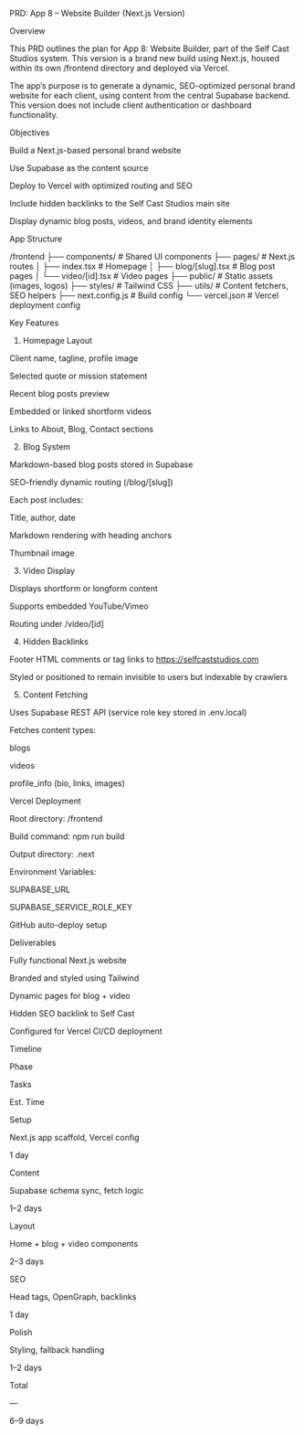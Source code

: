 PRD: App 8 – Website Builder (Next.js Version)

Overview

This PRD outlines the plan for App 8: Website Builder, part of the Self Cast Studios system. This version is a brand new build using Next.js, housed within its own /frontend directory and deployed via Vercel.

The app’s purpose is to generate a dynamic, SEO-optimized personal brand website for each client, using content from the central Supabase backend. This version does not include client authentication or dashboard functionality.

Objectives

Build a Next.js-based personal brand website

Use Supabase as the content source

Deploy to Vercel with optimized routing and SEO

Include hidden backlinks to the Self Cast Studios main site

Display dynamic blog posts, videos, and brand identity elements

App Structure

/frontend
├── components/         # Shared UI components
├── pages/              # Next.js routes
│   ├── index.tsx       # Homepage
│   ├── blog/[slug].tsx # Blog post pages
│   └── video/[id].tsx  # Video pages
├── public/             # Static assets (images, logos)
├── styles/             # Tailwind CSS
├── utils/              # Content fetchers, SEO helpers
├── next.config.js      # Build config
└── vercel.json         # Vercel deployment config

Key Features

1. Homepage Layout

Client name, tagline, profile image

Selected quote or mission statement

Recent blog posts preview

Embedded or linked shortform videos

Links to About, Blog, Contact sections

2. Blog System

Markdown-based blog posts stored in Supabase

SEO-friendly dynamic routing (/blog/[slug])

Each post includes:

Title, author, date

Markdown rendering with heading anchors

Thumbnail image

3. Video Display

Displays shortform or longform content

Supports embedded YouTube/Vimeo

Routing under /video/[id]

4. Hidden Backlinks

Footer HTML comments or <meta> tag links to https://selfcaststudios.com

Styled or positioned to remain invisible to users but indexable by crawlers

5. Content Fetching

Uses Supabase REST API (service role key stored in .env.local)

Fetches content types:

blogs

videos

profile_info (bio, links, images)

Vercel Deployment

Root directory: /frontend

Build command: npm run build

Output directory: .next

Environment Variables:

SUPABASE_URL

SUPABASE_SERVICE_ROLE_KEY

GitHub auto-deploy setup

Deliverables

Fully functional Next.js website

Branded and styled using Tailwind

Dynamic pages for blog + video

Hidden SEO backlink to Self Cast

Configured for Vercel CI/CD deployment

Timeline

Phase

Tasks

Est. Time

Setup

Next.js app scaffold, Vercel config

1 day

Content

Supabase schema sync, fetch logic

1–2 days

Layout

Home + blog + video components

2–3 days

SEO

Head tags, OpenGraph, backlinks

1 day

Polish

Styling, fallback handling

1–2 days

Total

—

6–9 days
